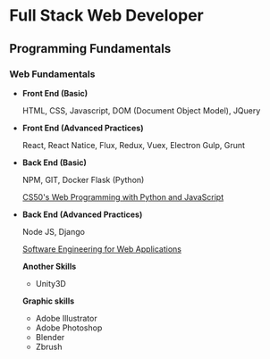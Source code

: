 # Full Stack Web Developer

## Programming Fundamentals

### Web Fundamentals 

* **Front End (Basic)**

   HTML, CSS, Javascript, DOM (Document Object Model), JQuery
   
* **Front End (Advanced Practices)**
   
   React, React Natice, Flux, Redux, Vuex, Electron
   Gulp, Grunt
   
   

* **Back End (Basic)**

    NPM, GIT, Docker
    Flask (Python)
 
   [CS50's Web Programming with Python and JavaScript](https://courses.edx.org/courses/course-v1:HarvardX+CS50W+Web)

* **Back End (Advanced Practices)**
    
    Node JS, Django

    [Software Engineering for Web Applications](https://ocw.mit.edu/courses/electrical-engineering-and-computer-science/6-171-software-engineering-for-web-applications-fall-2003/index.htm)
    
     
    
    **Another Skills**
    
    * Unity3D
     
    **Graphic skills**
    
    * Adobe Illustrator
    * Adobe Photoshop
    * Blender
    * Zbrush
